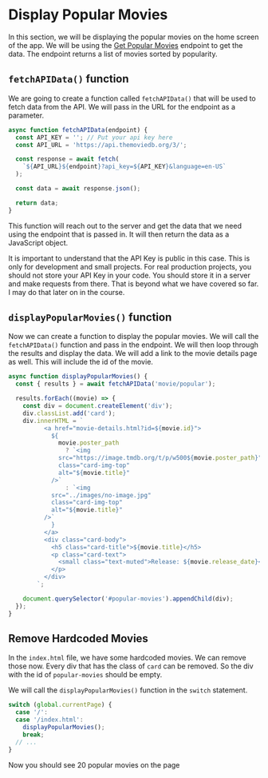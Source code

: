 # Display Popular Movies

In this section, we will be displaying the popular movies on the home screen of the app. We will be using the [Get Popular Movies](https://api.themoviedb.org/3/movie/popular) endpoint to get the data. The endpoint returns a list of movies sorted by popularity.

## `fetchAPIData()` function

We are going to create a function called `fetchAPIData()` that will be used to fetch data from the API. We will pass in the URL for the endpoint as a parameter.

```js
async function fetchAPIData(endpoint) {
  const API_KEY = ''; // Put your api key here
  const API_URL = 'https://api.themoviedb.org/3/';

  const response = await fetch(
    `${API_URL}${endpoint}?api_key=${API_KEY}&language=en-US`
  );

  const data = await response.json();

  return data;
}
```

This function will reach out to the server and get the data that we need using the endpoint that is passed in. It will then return the data as a JavaScript object.

It is important to understand that the API Key is public in this case. This is only for development and small projects. For real production projects, you should not store your API Key in your code. You should store it in a server and make requests from there. That is beyond what we have covered so far. I may do that later on in the course.

## `displayPopularMovies()` function

Now we can create a function to display the popular movies. We will call the `fetchAPIData()` function and pass in the endpoint. We will then loop through the results and display the data. We will add a link to the movie details page as well. This will include the id of the movie.

```js
async function displayPopularMovies() {
  const { results } = await fetchAPIData('movie/popular');

  results.forEach((movie) => {
    const div = document.createElement('div');
    div.classList.add('card');
    div.innerHTML = `
          <a href="movie-details.html?id=${movie.id}">
            ${
              movie.poster_path
                ? `<img
              src="https://image.tmdb.org/t/p/w500${movie.poster_path}"
              class="card-img-top"
              alt="${movie.title}"
            />`
                : `<img
            src="../images/no-image.jpg"
            class="card-img-top"
            alt="${movie.title}"
          />`
            }
          </a>
          <div class="card-body">
            <h5 class="card-title">${movie.title}</h5>
            <p class="card-text">
              <small class="text-muted">Release: ${movie.release_date}</small>
            </p>
          </div>
        `;

    document.querySelector('#popular-movies').appendChild(div);
  });
}
```

## Remove Hardcoded Movies

In the `index.html` file, we have some hardcoded movies. We can remove those now. Every div that has the class of `card` can be removed. So the div with the id of `popular-movies` should be empty.

We will call the `displayPopularMovies()` function in the `switch` statement.

```js
switch (global.currentPage) {
  case '/':
  case '/index.html':
    displayPopularMovies();
    break;
  // ...
}
```

Now you should see 20 popular movies on the page
